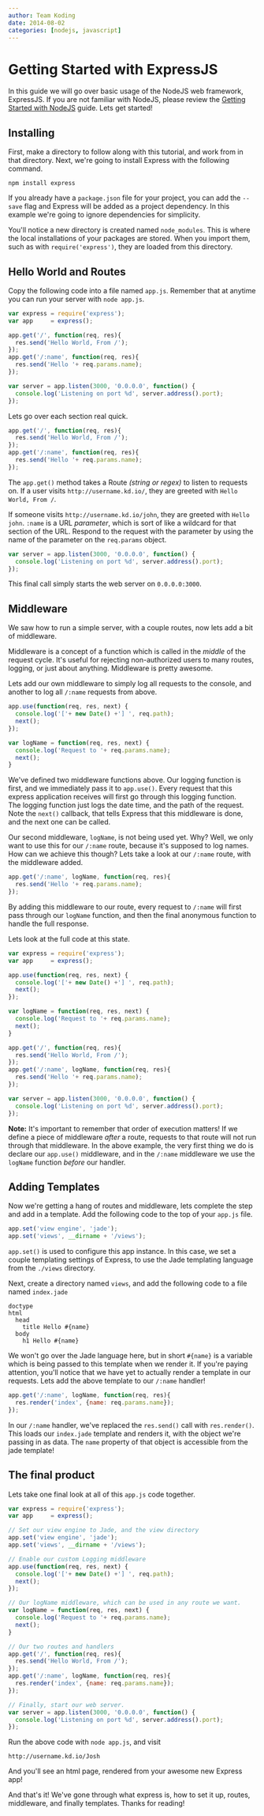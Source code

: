 ```yaml
---
author: Team Koding
date: 2014-08-02
categories: [nodejs, javascript]
---
```



# Getting Started with ExpressJS

In this guide we will go over basic usage of the NodeJS web framework, 
ExpressJS. If you are not familiar with NodeJS, please review the 
[Getting Started with NodeJS][gettingstartednode] guide. Lets get 
started!

## Installing

First, make a directory to follow along with this tutorial, and work from 
in that directory. Next, we're going to install Express with the 
following command.

```
npm install express
```

If you already have a `package.json` file for your project, you can add 
the `--save` flag and Express will be added as a project dependency. In 
this example we're going to ignore dependencies for simplicity.

You'll notice a new directory is created named `node_modules`. This is 
where the local installations of your packages are stored. When you 
import them, such as with `require('express')`, they are loaded from this 
directory.

## Hello World and Routes

Copy the following code into a file named `app.js`. Remember that at 
anytime you can run your server with `node app.js`.

```javascript
var express = require('express');
var app     = express();

app.get('/', function(req, res){
  res.send('Hello World, From /');
});
app.get('/:name', function(req, res){
  res.send('Hello '+ req.params.name);
});

var server = app.listen(3000, '0.0.0.0', function() {
  console.log('Listening on port %d', server.address().port);
});
```

Lets go over each section real quick.

```javascript
app.get('/', function(req, res){
  res.send('Hello World, From /');
});
app.get('/:name', function(req, res){
  res.send('Hello '+ req.params.name);
});
```

The `app.get()` method takes a Route *(string or regex)* to listen to 
requests on. If a user visits `http://username.kd.io/`, they are greeted 
with `Hello World, From /`.

If someone visits `http://username.kd.io/john`, they are greeted with 
`Hello john`. `:name` is a URL *parameter*, which is sort of like a 
wildcard for that section of the URL. Respond to the request with the 
parameter by using the name of the parameter on the `req.params` object.

```javascript
var server = app.listen(3000, '0.0.0.0', function() {
  console.log('Listening on port %d', server.address().port);
});
```

This final call simply starts the web server on `0.0.0.0:3000`.


## Middleware

We saw how to run a simple server, with a couple routes, now lets add a 
bit of middleware.

Middleware is a concept of a function which is called in the *middle* of 
the request cycle. It's useful for rejecting non-authorized users to many 
routes, logging, or just about anything. Middleware is pretty awesome.

Lets add our own middleware to simply log all requests to the console, 
and another to log all `/:name` requests from above.

```javascript
app.use(function(req, res, next) {
  console.log('['+ new Date() +'] ', req.path);
  next();
});

var logName = function(req, res, next) {
  console.log('Request to '+ req.params.name);
  next();
}
```

We've defined two middleware functions above. Our logging function is 
first, and we immediately pass it to `app.use()`. Every request that this 
express application receives will first go through this logging function.  
The logging function just logs the date time, and the path of the 
request. Note the `next()` callback, that tells Express that this 
middleware is done, and the next one can be called.

Our second middleware, `logName`, is not being used yet. Why? Well, we 
only want to use this for our `/:name` route, because it's supposed to 
log names. How can we achieve this though? Lets take a look at our 
`/:name` route, with the middleware added.

```javascript
app.get('/:name', logName, function(req, res){
  res.send('Hello '+ req.params.name);
});
```

By adding this middleware to our route, every request to `/:name` will 
first pass through our `logName` function, and then the final anonymous 
function to handle the full response.

Lets look at the full code at this state.

```javascript
var express = require('express');
var app     = express();

app.use(function(req, res, next) {
  console.log('['+ new Date() +'] ', req.path);
  next();
});

var logName = function(req, res, next) {
  console.log('Request to '+ req.params.name);
  next();
}

app.get('/', function(req, res){
  res.send('Hello World, From /');
});
app.get('/:name', logName, function(req, res){
  res.send('Hello '+ req.params.name);
});

var server = app.listen(3000, '0.0.0.0', function() {
  console.log('Listening on port %d', server.address().port);
});
```

**Note:** It's important to remember that order of execution matters! If 
we define a piece of middleware *after* a route, requests to that route 
will not run through that middleware. In the above example, the very 
first thing we do is declare our `app.use()` middleware, and in the 
`/:name` middleware we use the `logName` function *before* our handler.

## Adding Templates

Now we're getting a hang of routes and middleware, lets complete the step 
and add in a template. Add the following code to the top of your `app.js` 
file.

```javascript
app.set('view engine', 'jade');
app.set('views', __dirname + '/views');
```

`app.set()` is used to configure this app instance. In this case, we set 
a couple templating settings of Express, to use the Jade templating 
language from the `./views` directory.

Next, create a directory named `views`, and add the following code to a 
file named `index.jade`

```jade
doctype
html
  head
    title Hello #{name}
  body
    h1 Hello #{name}
```

We won't go over the Jade language here, but in short `#{name}` is a 
variable which is being passed to this template when we render it. If 
you're paying attention, you'll notice that we have yet to actually 
render a template in our requests. Lets add the above template to our 
`/:name` handler!

```javascript
app.get('/:name', logName, function(req, res){
  res.render('index', {name: req.params.name});
});
```

In our `/:name` handler, we've replaced the `res.send()` call with 
`res.render()`. This loads our `index.jade` template and renders it, with 
the object we're passing in as data. The `name` property of that object 
is accessible from the jade template!


## The final product

Lets take one final look at all of this `app.js` code together.

```javascript
var express = require('express');
var app     = express();

// Set our view engine to Jade, and the view directory
app.set('view engine', 'jade');
app.set('views', __dirname + '/views');

// Enable our custom Logging middleware
app.use(function(req, res, next) {
  console.log('['+ new Date() +'] ', req.path);
  next();
});

// Our logName middleware, which can be used in any route we want.
var logName = function(req, res, next) {
  console.log('Request to '+ req.params.name);
  next();
}

// Our two routes and handlers
app.get('/', function(req, res){
  res.send('Hello World, From /');
});
app.get('/:name', logName, function(req, res){
  res.render('index', {name: req.params.name});
});

// Finally, start our web server.
var server = app.listen(3000, '0.0.0.0', function() {
  console.log('Listening on port %d', server.address().port);
});
```

Run the above code with `node app.js`, and visit

```
http://username.kd.io/Josh
```

And you'll see an html page, rendered from your awesome new Express app!

And that's it! We've gone through what express is, how to set it up, 
routes, middleware, and finally templates. Thanks for reading!

[gettingstartednode]: getting-started-nodejs
